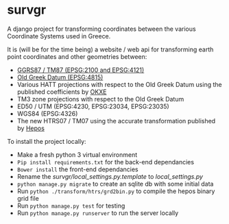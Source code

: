 # survgr  
A django project for transforming coordinates between the various Coordinate Systems used in Greece.  
  
It is (will be for the time being) a website / web api for transforming earth point coordinates and other geometries between:  
* [GGRS87 / TM87 (EPSG:2100 and EPSG:4121)](http://spatialreference.org/ref/epsg/ggrs87-greek-grid/)
* [Old Greek Datum (EPSG:4815)](http://spatialreference.org/ref/epsg/4815/)  
* Various HATT projections with respect to the Old Greek Datum  using the published coefficients by [OKXE](http://www.okxe.gr/el/)  
* TM3 zone projections with respect to the Old Greek Datum  
* ED50 / UTM (EPSG:4230, EPSG:23034, EPSG:23035) 
* WGS84 (EPSG:4326)  
* The new HTRS07 / TM07 using the accurate transformation published by [Hepos](http://www.hepos.gr/)  

To install the project locally:  
* Make a fresh python 3 virtual environment
* `Pip install requirements.txt` for the back-end dependancies
* `Bower install` the front-end dependancies
* Rename the _survgr/local_settings.py.template_ to _local_settings.py_
* `python manage.py migrate` to create an sqlite db with some initial data
* Run `python ./transform/htrs/grd2bin.py` to compile the hepos binary grid file
* Run `python manage.py test` for testing
* Run `python manage.py runserver` to run the server locally
